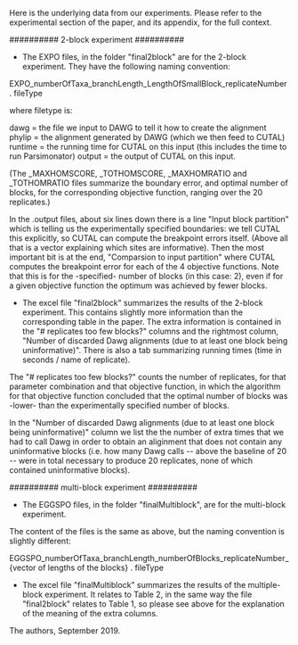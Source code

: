 Here is the underlying data from our experiments. Please refer to the experimental section of the paper, and its appendix, for the full
context.

##########  2-block experiment ##########

* The EXPO files, in the folder "final2block" are for the 2-block experiment. They have the following naming convention:

EXPO_numberOfTaxa_branchLength_LengthOfSmallBlock_replicateNumber . fileType

where filetype is:

dawg = the file we input to DAWG to tell it how to create the alignment
phylip = the alignment generated by DAWG (which we then feed to CUTAL)
runtime = the running time for CUTAL on this input (this includes the time to run Parsimonator)
output = the output of CUTAL on this input.

(The _MAXHOMSCORE, _TOTHOMSCORE, _MAXHOMRATIO and _TOTHOMRATIO files summarize the boundary error, and optimal number of blocks, for the
corresponding objective function, ranging over the 20 replicates.)

In the .output files, about six lines down there is a line "Input block partition" which is telling us the experimentally specified boundaries: we tell
CUTAL this explicitly, so CUTAL can compute the breakpoint errors itself. (Above all that is a vector explaining which sites are informative). Then
the most important bit is at the end, "Comparsion to input partition" where CUTAL computes the breakpoint error for each of the 4 objective functions.
Note that this is for the -specified- number of blocks (in this case: 2), even if for a given objective function the optimum was achieved by fewer
blocks.

* The excel file "final2block" summarizes the results of the 2-block experiment. This contains slightly more information than the corresponding
table in the paper. The extra information is contained in the "# replicates too few blocks?" columns and the rightmost column,
"Number of discarded Dawg alignments (due to at least one block being uninformative)". There is also a tab summarizing running times
(time in seconds / name of replicate).

The "# replicates too few blocks?" counts the number of replicates, for that parameter combination and that objective function, in which
the algorithm for that objective function concluded that the optimal number of blocks was -lower- than the experimentally specified
number of blocks.

In the "Number of discarded Dawg alignments (due to at least one block being uninformative)" column we list the the number of extra times that we
had to call Dawg in order to obtain an aliginment that does not contain any uninformative blocks (i.e. how many Dawg calls -- above the baseline
of 20 -- were in total necessary to produce 20 replicates, none of which contained uninformative blocks). 

########## multi-block experiment ##########

* The EGGSPO files, in the folder "finalMultiblock", are for the multi-block experiment.

The content of the files is the same as above, but the naming convention is slightly different:

EGGSPO_numberOfTaxa_branchLength_numberOfBlocks_replicateNumber_{vector of lengths of the blocks} . fileType

* The excel file "finalMultiblock" summarizes the results of the multiple-block experiment. It relates to Table 2, in the same way
the file "final2block" relates to Table 1, so please see above for the explanation of the meaning of the extra columns.


The authors, September 2019.




